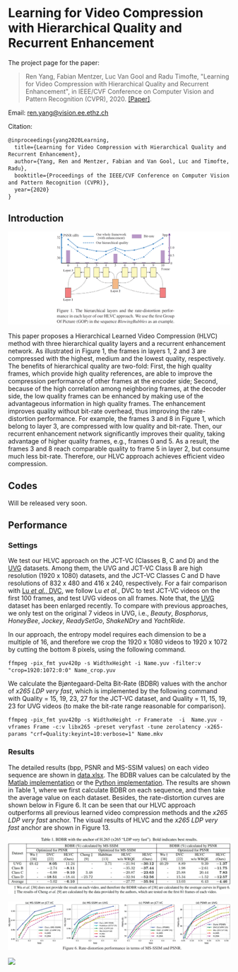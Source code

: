 # Learning for Video Compression with Hierarchical Quality and Recurrent Enhancement

The project page for the paper:

> Ren Yang, Fabian Mentzer, Luc Van Gool and Radu Timofte, "Learning for Video Compression with Hierarchical Quality and Recurrent Enhancement", in IEEE/CVF Conference on Computer Vision and Pattern Recognition (CVPR), 2020. [[Paper]](https://arxiv.org/abs/2003.01966). 

Email: ren.yang@vision.ee.ethz.ch

Citation:
```
@inproceedings{yang2020Learning,
  title={Learning for Video Compression with Hierarchical Quality and Recurrent Enhancement},
  author={Yang, Ren and Mentzer, Fabian and Van Gool, Luc and Timofte, Radu},
  booktitle={Proceedings of the IEEE/CVF Conference on Computer Vision and Pattern Recognition (CVPR)},
  year={2020}
}
```
## Introduction

![ ](Figures/Introduction.png)

This paper proposes a Hierarchical Learned Video Compression (HLVC) method with three hierarchical quality layers and a recurrent enhancement network. As illustrated in Figure 1, the frames in layers 1, 2 and 3 are compressed with the highest, medium and the lowest quality, respectively. The benefits of hierarchical quality are two-fold: First, the high quality frames, which provide high quality references, are able to improve the compression performance of other frames at the encoder side; Second, because of the high correlation among neighboring frames, at the decoder side, the low quality frames can be enhanced by making use of the advantageous information in high quality frames. The enhancement improves quality without bit-rate overhead, thus improving the rate-distortion performance. For example, the frames 3 and 8 in Figure 1, which belong to layer 3, are compressed with low quality and bit-rate. Then, our recurrent enhancement network significantly improves their quality, taking advantage of higher quality frames, e.g., frames 0 and 5. As a result, the frames 3 and 8 reach comparable quality to frame 5 in layer 2, but consume much less bit-rate. Therefore, our HLVC approach achieves efficient video compression.

## Codes

Will be released very soon.

## Performance
### Settings
We test our HLVC approach on the JCT-VC (Classes B, C and D) and the [UVG](http://ultravideo.cs.tut.fi/#testsequences) datasets. Among them, the UVG and JCT-VC Class B are high resolution (1920 x 1080) datasets, and the JCT-VC Classes C and D have resolutions of 832 x 480 and 416 x 240, respectively. For a fair comparison with [Lu *et al.*, DVC](http://openaccess.thecvf.com/content_CVPR_2019/papers/Lu_DVC_An_End-To-End_Deep_Video_Compression_Framework_CVPR_2019_paper.pdf), we follow Lu *et al.*, DVC to test JCT-VC videos on the first 100 frames, and test UVG videos on all frames. Note that, the [UVG](http://ultravideo.cs.tut.fi/#testsequences) dataset has been enlarged recently. To compare with previous approaches, we only test on the original 7 videos in UVG, i.e., *Beauty*, *Bosphorus*, *HoneyBee*, *Jockey*, *ReadySetGo*, *ShakeNDry* and *YachtRide*.

In our approach, the entropy model requires each dimension to be a multiple of 16, and therefore we crop the 1920 x 1080 videos to 1920 x 1072 by cutting the bottom 8 pixels, using the following command.
```
ffmpeg -pix_fmt yuv420p -s WidthxHeight -i Name.yuv -filter:v "crop=1920:1072:0:0" Name_crop.yuv
```
We calculate the Bjøntegaard-Delta Bit-Rate (BDBR) values with the anchor of *x265 LDP very fast*, which is implemented by the following command with Quality = 15, 19, 23, 27 for the JCT-VC dataset, and Quality = 11, 15, 19, 23 for UVG videos (to make the bit-rate range reasonable for comparison).
```
ffmpeg -pix_fmt yuv420p -s WidthxHeight -r Framerate  -i  Name.yuv -vframes Frame -c:v libx265 -preset veryfast -tune zerolatency -x265-params "crf=Quality:keyint=10:verbose=1" Name.mkv
```
### Results
The detailed results (bpp, PSNR and MS-SSIM values) on each video sequence are shown in [data.xlsx](/Results). The BDBR values can be calculated by the [Matlab implementation](https://www.mathworks.com/matlabcentral/fileexchange/41749-bjontegaard-metric-calculation-bd-psnr) or the [Python implementation](https://github.com/Anserw/Bjontegaard_metric). The results are shown in Table 1, where we first calculate BDBR on each sequence, and then take the average value on each dataset. Besides, the rate-distortion curves are shown below in Figure 6. It can be seen that our HLVC approach outperforms all previous learned video compression methods and the *x265 LDP very fast* anchor. The visual results of HLVC and the *x265 LDP very fast* anchor are shown in Figure 13.

![ ](Results/BDBR.png)

![ ](Results/RD_curve.png)

![ ](Results/Visual_results.png)
